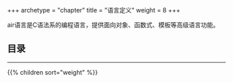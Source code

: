 +++
archetype = "chapter"
title = "语言定义"
weight = 8
+++

air语言是C语法系的编程语言，提供面向对象、函数式、模板等高级语言功能。

## 目录
---
{{% children sort="weight" %}}



